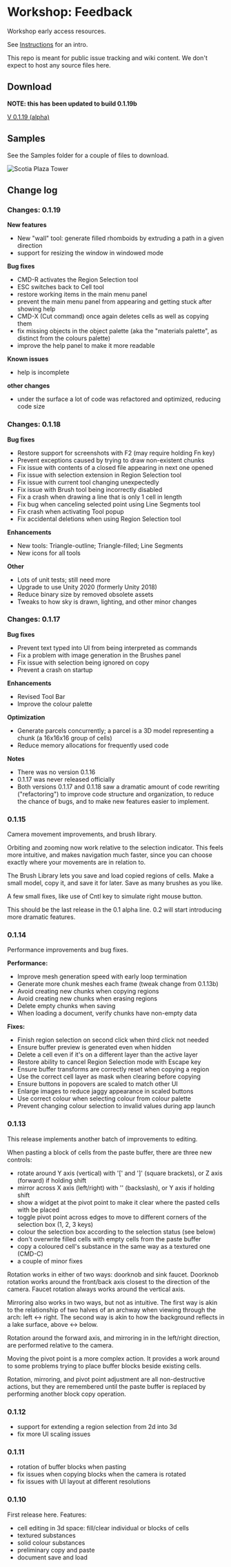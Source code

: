 # Workshop: Feedback

Workshop early access resources.

See [Instructions](https://github.com/bgulanowski/workshop-feedback/wiki/Instructions) for an intro.

This repo is meant for public issue tracking and wiki content. We don't expect to host any source files here.

## Download

**NOTE: this has been updated to build 0.1.19b**

[V 0.1.19 (alpha)](https://github.com/bgulanowski/workshop-feedback/releases/download/v0.1.19-alpha/Workshop.v0.1.19b-alpha.app.zip)

## Samples

See the Samples folder for a couple of files to download.

![Scotia Plaza Tower](https://github.com/bgulanowski/workshop-feedback/blob/master/Workshop%20-%20Scotia%20Plaza%20(partial).png "Scotia Plaza Tower")

## Change log


### Changes: 0.1.19

**New features**

- New "wall" tool: generate filled rhomboids by extruding a path in a given direction
- support for resizing the window in windowed mode

**Bug fixes**
- CMD-R activates the Region Selection tool
- ESC switches back to Cell tool
- restore working items in the main menu panel
- prevent the main menu panel from appearing and getting stuck after showing help
- CMD-X (Cut command) once again deletes cells as well as copying them
- fix missing objects in the object palette (aka the "materials palette", as distinct from the colours palette)
- improve the help panel to make it more readable

**Known issues**
- help is incomplete

**other changes**
- under the surface a lot of code was refactored and optimized, reducing code size

### Changes: 0.1.18

**Bug fixes**
- Restore support for screenshots with F2 (may require holding Fn key)
- Prevent exceptions caused by trying to draw non-existent chunks
- Fix issue with contents of a closed file appearing in next one opened
- Fix issue with selection extension in Region Selection tool
- Fix issue with current tool changing unexpectedly
- Fix issue with Brush tool being incorrectly disabled
- Fix a crash when drawing a line that is only 1 cell in length
- Fix bug when canceling selected point using Line Segments tool
- Fix crash when activating Tool popup
- Fix accidental deletions when using Region Selection tool

**Enhancements**
- New tools: Triangle-outline; Triangle-filled; Line Segments
- New icons for all tools

**Other**
- Lots of unit tests; still need more
- Upgrade to use Unity 2020 (formerly Unity 2018)
- Reduce binary size by removed obsolete assets
- Tweaks to how sky is drawn, lighting, and other minor changes

### Changes: 0.1.17

**Bug fixes**
- Prevent text typed into UI from being interpreted as commands
- Fix a problem with image generation in the Brushes panel
- Fix issue with selection being ignored on copy
- Prevent a crash on startup

**Enhancements**
- Revised Tool Bar 
- Improve the colour palette

**Optimization**
- Generate parcels concurrently; a parcel is a 3D model representing a chunk (a 16x16x16 group of cells)
- Reduce memory allocations for frequently used code

**Notes**
- There was no version 0.1.16
- 0.1.17 was never released officially
- Both versions 0.1.17 and 0.1.18 saw a dramatic amount of code rewriting ("refactoring") to improve code structure and organization, to reduce the chance of bugs, and to make new features easier to implement.
 
### 0.1.15

Camera movement improvements, and brush library.

Orbiting and zooming now work relative to the selection indicator. This feels more intuitive, and makes navigation much faster, since you can choose exactly where your movements are in relation to.

The Brush Library lets you save and load copied regions of cells. Make a small model, copy it, and save it for later. Save as many brushes as you like.

A few small fixes, like use of Cntl key to simulate right mouse button.

This should be the last release in the 0.1 alpha line. 0.2 will start introducing more dramatic features.

### 0.1.14

Performance improvements and bug fixes.

**Performance:**
- Improve mesh generation speed with early loop termination
- Generate more chunk meshes each frame (tweak change from 0.1.13b)
- Avoid creating new chunks when copying regions
- Avoid creating new chunks when erasing regions
- Delete empty chunks when saving
- When loading a document, verify chunks have non-empty data

**Fixes:**
- Finish region selection on second click when third click not needed
- Ensure buffer preview is generated even when hidden
- Delete a cell even if it's on a different layer than the active layer
- Restore ability to cancel Region Selection mode with Escape key
- Ensure buffer transforms are correctly reset when copying a region
- Use the correct cell layer as mask when clearing before copying
- Ensure buttons in popovers are scaled to match other UI
- Enlarge images to reduce jaggy appearance in scaled buttons
- Use correct colour when selecting colour from colour palette
- Prevent changing colour selection to invalid values during app launch

### 0.1.13

This release implements another batch of improvements to editing.

When pasting a block of cells from the paste buffer, there are three new controls:
 - rotate around Y axis (vertical) with '[' and ']' (square brackets), or Z axis (forward) if holding shift
 - mirror across X axis (left/right) with '\' (backslash), or Y axis if holding shift
 - show a widget at the pivot point to make it clear where the pasted cells with be placed
 - toggle pivot point across edges to move to different corners of the selection box (1, 2, 3 keys)
 - colour the selection box according to the selection status (see below)
 - don't overwrite filled cells with empty cells from the paste buffer
 - copy a coloured cell's substance in the same way as a textured one (CMD-C)
 - a couple of minor fixes

Rotation works in either of two ways: doorknob and sink faucet. Doorknob rotation works around the front/back axis closest to the direction of the camera. Faucet rotation always works around the vertical axis.

Mirroring also works in two ways, but not as intuitive. The first way is akin to the relationship of two halves of an archway when viewing through the arch: left <-> right. The second way is akin to how the background reflects in a lake surface, above <-> below.

Rotation around the forward axis, and mirroring in in the left/right direction, are performed relative to the camera.

Moving the pivot point is a more complex action. It provides a work around to some problems trying to place buffer blocks beside existing cells.

Rotation, mirroring, and pivot point adjustment are all non-destructive actions, but they are remembered until the paste buffer is replaced by performing another block copy operation.

### 0.1.12
- support for extending a region selection from 2d into 3d
- fix more UI scaling issues

### 0.1.11
- rotation of buffer blocks when pasting
- fix issues when copying blocks when the camera is rotated
- fix issues with UI layout at different resolutions

### 0.1.10

First release here. Features:
- cell editing in 3d space: fill/clear individual or blocks of cells
- textured substances
- solid colour substances
- preliminary copy and paste
- document save and load
